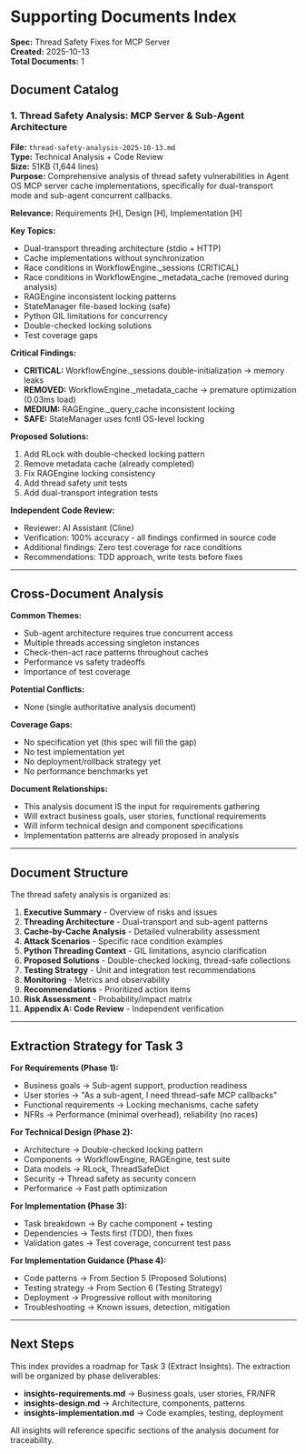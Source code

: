 # Supporting Documents Index

**Spec:** Thread Safety Fixes for MCP Server  
**Created:** 2025-10-13  
**Total Documents:** 1

## Document Catalog

### 1. Thread Safety Analysis: MCP Server & Sub-Agent Architecture

**File:** `thread-safety-analysis-2025-10-13.md`  
**Type:** Technical Analysis + Code Review  
**Size:** 51KB (1,644 lines)  
**Purpose:** Comprehensive analysis of thread safety vulnerabilities in Agent OS MCP server cache implementations, specifically for dual-transport mode and sub-agent concurrent callbacks.

**Relevance:** Requirements [H], Design [H], Implementation [H]

**Key Topics:**
- Dual-transport threading architecture (stdio + HTTP)
- Cache implementations without synchronization
- Race conditions in WorkflowEngine._sessions (CRITICAL)
- Race conditions in WorkflowEngine._metadata_cache (removed during analysis)
- RAGEngine inconsistent locking patterns
- StateManager file-based locking (safe)
- Python GIL limitations for concurrency
- Double-checked locking solutions
- Test coverage gaps

**Critical Findings:**
- **CRITICAL:** WorkflowEngine._sessions double-initialization → memory leaks
- **REMOVED:** WorkflowEngine._metadata_cache → premature optimization (0.03ms load)
- **MEDIUM:** RAGEngine._query_cache inconsistent locking
- **SAFE:** StateManager uses fcntl OS-level locking

**Proposed Solutions:**
1. Add RLock with double-checked locking pattern
2. Remove metadata cache (already completed)
3. Fix RAGEngine locking consistency
4. Add thread safety unit tests
5. Add dual-transport integration tests

**Independent Code Review:**
- Reviewer: AI Assistant (Cline)
- Verification: 100% accuracy - all findings confirmed in source code
- Additional findings: Zero test coverage for race conditions
- Recommendations: TDD approach, write tests before fixes

---

## Cross-Document Analysis

**Common Themes:**
- Sub-agent architecture requires true concurrent access
- Multiple threads accessing singleton instances
- Check-then-act race patterns throughout caches
- Performance vs safety tradeoffs
- Importance of test coverage

**Potential Conflicts:**
- None (single authoritative analysis document)

**Coverage Gaps:**
- No specification yet (this spec will fill the gap)
- No test implementation yet
- No deployment/rollback strategy yet
- No performance benchmarks yet

**Document Relationships:**
- This analysis document IS the input for requirements gathering
- Will extract business goals, user stories, functional requirements
- Will inform technical design and component specifications
- Implementation patterns are already proposed in analysis

---

## Document Structure

The thread safety analysis is organized as:

1. **Executive Summary** - Overview of risks and issues
2. **Threading Architecture** - Dual-transport and sub-agent patterns
3. **Cache-by-Cache Analysis** - Detailed vulnerability assessment
4. **Attack Scenarios** - Specific race condition examples
5. **Python Threading Context** - GIL limitations, asyncio clarification
6. **Proposed Solutions** - Double-checked locking, thread-safe collections
7. **Testing Strategy** - Unit and integration test recommendations
8. **Monitoring** - Metrics and observability
9. **Recommendations** - Prioritized action items
10. **Risk Assessment** - Probability/impact matrix
11. **Appendix A: Code Review** - Independent verification

---

## Extraction Strategy for Task 3

**For Requirements (Phase 1):**
- Business goals → Sub-agent support, production readiness
- User stories → "As a sub-agent, I need thread-safe MCP callbacks"
- Functional requirements → Locking mechanisms, cache safety
- NFRs → Performance (minimal overhead), reliability (no races)

**For Technical Design (Phase 2):**
- Architecture → Double-checked locking pattern
- Components → WorkflowEngine, RAGEngine, test suite
- Data models → RLock, ThreadSafeDict
- Security → Thread safety as security concern
- Performance → Fast path optimization

**For Implementation (Phase 3):**
- Task breakdown → By cache component + testing
- Dependencies → Tests first (TDD), then fixes
- Validation gates → Test coverage, concurrent test pass

**For Implementation Guidance (Phase 4):**
- Code patterns → From Section 5 (Proposed Solutions)
- Testing strategy → From Section 6 (Testing Strategy)
- Deployment → Progressive rollout with monitoring
- Troubleshooting → Known issues, detection, mitigation

---

## Next Steps

This index provides a roadmap for Task 3 (Extract Insights). The extraction will be organized by phase deliverables:
- **insights-requirements.md** → Business goals, user stories, FR/NFR
- **insights-design.md** → Architecture, components, patterns
- **insights-implementation.md** → Code examples, testing, deployment

All insights will reference specific sections of the analysis document for traceability.

